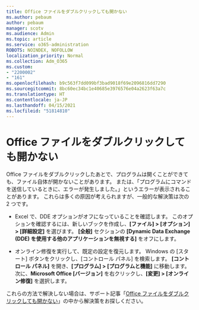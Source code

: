 ```yaml
---
title: Office ファイルをダブルクリックしても開かない
ms.author: pebaum
author: pebaum
manager: scotv
ms.audience: Admin
ms.topic: article
ms.service: o365-administration
ROBOTS: NOINDEX, NOFOLLOW
localization_priority: Normal
ms.collection: Adm_O365
ms.custom:
- "2200002"
- "161"
ms.openlocfilehash: b9c563f7dd099bf3bad9018f69e2096816dd7290
ms.sourcegitcommit: 8bc60ec34bc1e40685e3976576e04a2623f63a7c
ms.translationtype: HT
ms.contentlocale: ja-JP
ms.lasthandoff: 04/15/2021
ms.locfileid: "51814810"
---
```

# <a name="double-clicking-an-office-file-fails-to-open-it"></a>Office ファイルをダブルクリックしても開かない

Office ファイルをダブルクリックしたあとで、プログラムは開くことができても、ファイル自体が開かないことがあります。 または、「プログラムにコマンドを送信しているときに、エラーが発生しました。」というエラーが表示されることがあります。 これらは多くの原因が考えられますが、一般的な解決策は次の 2 つです。

- Excel で、DDE オプションがオフになっていることを確認します。 このオプションを確認するには、新しいブックを作成し、**[ファイル] > [オプション] > [詳細設定]** を選びます。 **[全般]** セクションの **[Dynamic Data Exchange (DDE) を使用する他のアプリケーションを無視する]** をオフにします。

- オンライン修復を実行して、既定の設定を復元します。 Windows の [スタート] ボタンをクリックし、[コントロール パネル] を検索します。 **[コントロール パネル]** を開き、**[プログラム] > [プログラムと機能]** に移動します。 次に、**Microsoft Office [バージョン]** を右クリックし、**[変更] > [オンライン修復]** を選択します。

これらの方法で解決しない場合は、サポート記事「[Office ファイルをダブルクリックしても開かない](https://support.office.com/article/Double-clicking-an-Office-file-fails-to-open-it-1e9c0ad9-34c8-4440-a42e-d30186b29ed6)」の中から解決策をお探しください。
